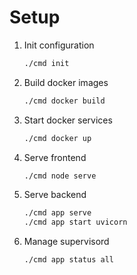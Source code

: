 # Setup

1. Init configuration
    ```bash
    ./cmd init
    ```

2. Build docker images
    ```bash
    ./cmd docker build
    ```
    
3. Start docker services
    ```bash
    ./cmd docker up
    ```

4. Serve frontend
    ```bash
    ./cmd node serve
    ```


5. Serve backend
    ```bash
    ./cmd app serve
    ./cmd app start uvicorn
    ```


6. Manage supervisord
    ```bash
    ./cmd app status all
    ```